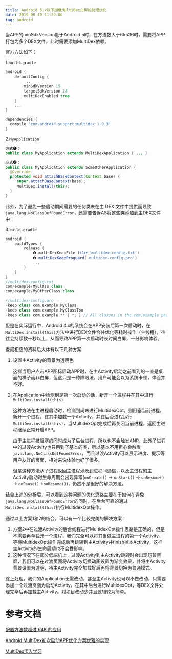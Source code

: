 ```yaml
---
title: Android 5.x以下加载MultiDex白屏的处理优化
date: 2019-08-10 11:39:00
tag: android
---
```


当APP的minSdkVersion低于Android 5时，在方法数大于65536时，需要将APP打包为多个DEX文件，此时需要添加MultiDex依赖。

官方方法如下：

1.`build.gradle`

```groovy
android {
    defaultConfig {
        ...
        minSdkVersion 15 
        targetSdkVersion 28
        multiDexEnabled true
    }
    ...
}

dependencies {
  compile 'com.android.support:multidex:1.0.3'
}
```

2.`MyApplication`

```java
方式❶：
public class MyApplication extends MultiDexApplication { ... }

方式❷：
public class MyApplication extends SomeOtherApplication {
  @Override
  protected void attachBaseContext(Context base) {
     super.attachBaseContext(base);
     MultiDex.install(this);
  }
}
```

此外，为了避免一些启动期间需要的任何类未在主 DEX 文件中提供而导致`java.lang.NoClassDefFoundError`，还需要告诉AS将这些类添加到主DEX文件中：

3.`build.gradle`

```groovy
android {
    buildTypes {
        release {
            ❶ multiDexKeepFile file('multidex-config.txt')
            ❷ multiDexKeepProguard('multidex-config.pro')
            ...
        }
    }
}
//multidex-config.txt
com/example/MyClass.class
com/example/MyOtherClass.class

//multidex-config.pro
-keep class com.example.MyClass
-keep class com.example.MyClassToo
-keep class com.example.** { *; } // All classes in the com.example package
```

但是在实际运行中，Android 4.x的系统会在APP安装后第一次启动时，在`MultiDex.install(this)`方法中进行DEX文件合并优化等耗时操作（主线程），往往会持续数十秒以上，从而导致APP第一次启动时长时间白屏，十分影响体验。

查阅相应的资料后大体有以下几种方案

1. 设置主Activity的背景为透明色

   这样当用户点击APP图标启动APP时，在主Activity启动之前看到的一直是桌面的样子而非白屏，但这只是一种障眼法，用户可能会以为系统卡顿，体验并不好。

2. 在Application中检测到是第一次启动的话，新开一个进程并在其中进行`MultiDex.install(this)`

   这种方法在主进程启动时，检测到尚未进行MultidexOpt，则阻塞当前进程，新开一个进程，在其中加载一个Activity，并在后台进程运行`MultiDex.install(this)`，当MultidexOpt完成后再关闭当前进程，返回主进程继续正常开启APP。

   由于主进程被阻塞的同时成为了后台进程，所以也不会触发ANR，此外子进程中的过渡Activity也只用到了基本的类，所以基本不用担心会触发`java.lang.NoClassDefFoundError`，而且过渡Activity可以展示进度、提示等用户友好的页面，相对来说体验也好了很多。

   但是这种方法从子进程返回主进程涉及到进程间通信，以及主进程的主Activity启动时生命周期会出现异常(`onCreate()` -> `onStart()` -> `onResume()` -> `onPause()`->`onResume()`)，仍然不是很好的解决方法。

结合上述的分析后，可以看到这种问题的优化思路主要在于如何在避免`java.lang.NoClassDefFoundError`的同时，在后台可靠的通过`MultiDex.install(this)`执行MultidexOpt操作。

通过以上方案1和2的结合，可以有一个比较完美的解决方案：

1. 方案2中在过渡Activity的后台线程进行MultidexOpt操作思路是正确的，但是不需要再单独开一个进程，我们完全可以将其当做主进程的第一个Activity，等待MultidexOpt操作完成后再跳转到主Activity并finish掉本Activity，这样主Activity的生命周期也不会受影响。
2. 这种情况下在部分低端机上，过渡Activity到主Activity跳转时会出现短暂黑屏，我们可以在过渡页面将Activity切换动画设置为渐变效果，并将主Activity背景设置为透明，待主Activity完全加载好后再将背景切换为普通模式。

综上处理，我们的Application无需改动，甚至主Activity也可以不做改动，只需要添加一个过渡页面为启动Activity，在其中后台进行MultidexOpt，等DEX文件处理完毕后再加载主Activity。对项目改动少并且逻辑较为简单。



# 参考文档

[配置方法数超过 64K 的应用](https://developer.android.google.cn/studio/build/multidex.html?hl=zh-CN)

[Android MultiDex初次启动APP优化方案优雅的实现](https://www.jianshu.com/p/c2d7b76ff063)

[MultiDex深入学习](https://www.zybuluo.com/946898963/note/1219741)





